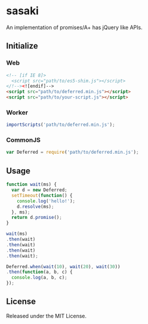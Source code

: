 # sasaki

An implementation of promises/A+ has jQuery like APIs.

## Initialize

### Web

```html
<!-- [if IE 8]>
  <script src="path/to/es5-shim.js"></script>
</!--><![endif]-->
<script src="path/to/deferred.min.js"></script>
<script src="path/to/your-script.js"></script>
```

### Worker

```javascript
importScripts('path/to/deferred.min.js');
```

### CommonJS

```javascript
var Deferred = require('path/to/deferred.min.js');
```

## Usage

```javascript
function wait(ms) {
  var d = new Deferred;
  setTimeout(function() {
    console.log('hello!');
    d.resolve(ms);
  }, ms);
  return d.promise();
}

wait(ms)
.then(wait)
.then(wait)
.then(wait)
.then(wait);

Deferred.when(wait(10), wait(20), wait(30))
.then(function(a, b, c) {
  console.log(a, b, c);
});
```

## License

Released under the MIT License.